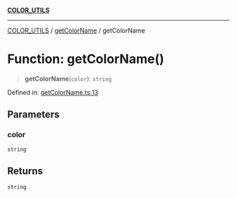 [**COLOR_UTILS**](../../README.md)

***

[COLOR_UTILS](../../README.md) / [getColorName](../README.md) / getColorName

# Function: getColorName()

> **getColorName**(`color`): `string`

Defined in: [getColorName.ts:13](https://github.com/dailker/everyutil/blob/d12555c550c1d59295f536d15822ff0e97aceecb/src/color/getColorName.ts#L13)

## Parameters

### color

`string`

## Returns

`string`
